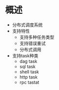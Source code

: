 # 概述
+ 分布式调度系统
+ 支持特性
	+ 支持多种任务类型
	+ 支持错误重试
	+ 分布式调用
+ 支持task种类
	+ dag task
	+ sql task
	+ shell task
	+ http task
	+ rpc tastat



